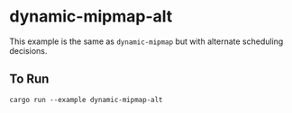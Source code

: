 # dynamic-mipmap-alt

This example is the same as `dynamic-mipmap` but with alternate scheduling decisions.

## To Run

```
cargo run --example dynamic-mipmap-alt
```
